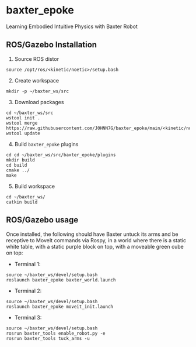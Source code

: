 # baxter_epoke
Learning Embodied Intuitive Physics with Baxter Robot

## ROS/Gazebo Installation

1. Source ROS distor
```
source /opt/ros/<kinetic/noetic>/setup.bash
```

2. Create workspace
```
mkdir -p ~/baxter_ws/src
```
3. Download packages
```
cd ~/baxter_ws/src
wstool init .
wstool merge https://raw.githubusercontent.com/J0HNN7G/baxter_epoke/main/<kinetic/noetic>.rosinstall
wstool update
```

4. Build ```baxter_epoke``` plugins
```
cd cd ~/baxter_ws/src/baxter_epoke/plugins
mkdir build
cd build
cmake ../
make
```

5. Build workspace
```
cd ~/baxter_ws/
catkin build
```


## ROS/Gazebo usage

Once installed, the following should have Baxter untuck its arms and be receptive to MoveIt commands via Rospy, in a world where there is a static white table, with a static purple block on top, with a moveable green cube on top:
- Terminal 1:
```
source ~/baxter_ws/devel/setup.bash
roslaunch baxter_epoke baxter_world.launch
```

- Terminal 2:
```
source ~/baxter_ws/devel/setup.bash
roslaunch baxter_epoke moveit_init.launch
```

- Terminal 3:
```
source ~/baxter_ws/devel/setup.bash
rosrun baxter_tools enable_robot.py -e
rosrun baxter_tools tuck_arms -u
```
